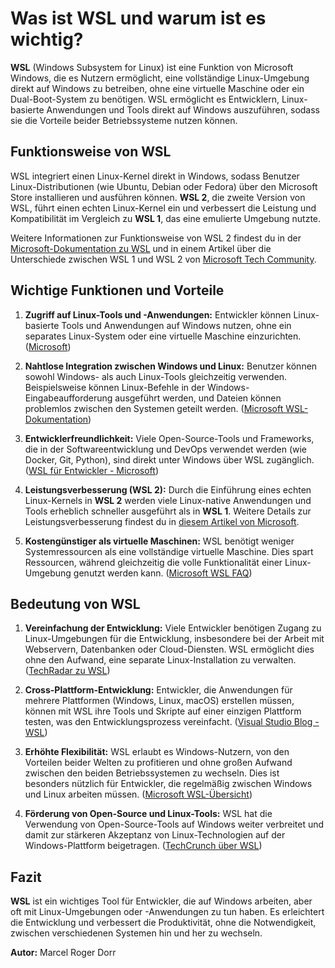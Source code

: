 # Was ist WSL und warum ist es wichtig?

**WSL** (Windows Subsystem for Linux) ist eine Funktion von Microsoft Windows, die es Nutzern ermöglicht, eine vollständige Linux-Umgebung direkt auf Windows zu betreiben, ohne eine virtuelle Maschine oder ein Dual-Boot-System zu benötigen. WSL ermöglicht es Entwicklern, Linux-basierte Anwendungen und Tools direkt auf Windows auszuführen, sodass sie die Vorteile beider Betriebssysteme nutzen können.

## Funktionsweise von WSL

WSL integriert einen Linux-Kernel direkt in Windows, sodass Benutzer Linux-Distributionen (wie Ubuntu, Debian oder Fedora) über den Microsoft Store installieren und ausführen können. **WSL 2**, die zweite Version von WSL, führt einen echten Linux-Kernel ein und verbessert die Leistung und Kompatibilität im Vergleich zu **WSL 1**, das eine emulierte Umgebung nutzte.

Weitere Informationen zur Funktionsweise von WSL 2 findest du in der [Microsoft-Dokumentation zu WSL](https://learn.microsoft.com/en-us/windows/wsl/install) und in einem Artikel über die Unterschiede zwischen WSL 1 und WSL 2 von [Microsoft Tech Community](https://techcommunity.microsoft.com/t5/azure-developer-community/wsl-2-is-here/ba-p/1616062).

## Wichtige Funktionen und Vorteile

1. **Zugriff auf Linux-Tools und -Anwendungen:** Entwickler können Linux-basierte Tools und Anwendungen auf Windows nutzen, ohne ein separates Linux-System oder eine virtuelle Maschine einzurichten. ([Microsoft](https://learn.microsoft.com/en-us/windows/wsl/))

2. **Nahtlose Integration zwischen Windows und Linux:** Benutzer können sowohl Windows- als auch Linux-Tools gleichzeitig verwenden. Beispielsweise können Linux-Befehle in der Windows-Eingabeaufforderung ausgeführt werden, und Dateien können problemlos zwischen den Systemen geteilt werden. ([Microsoft WSL-Dokumentation](https://learn.microsoft.com/en-us/windows/wsl/interop))

3. **Entwicklerfreundlichkeit:** Viele Open-Source-Tools und Frameworks, die in der Softwareentwicklung und DevOps verwendet werden (wie Docker, Git, Python), sind direkt unter Windows über WSL zugänglich. ([WSL für Entwickler - Microsoft](https://learn.microsoft.com/en-us/windows/dev-environment/linux-development-with-wsl))

4. **Leistungsverbesserung (WSL 2):** Durch die Einführung eines echten Linux-Kernels in **WSL 2** werden viele Linux-native Anwendungen und Tools erheblich schneller ausgeführt als in **WSL 1**. Weitere Details zur Leistungsverbesserung findest du in [diesem Artikel von Microsoft](https://learn.microsoft.com/en-us/windows/wsl/install).

5. **Kostengünstiger als virtuelle Maschinen:** WSL benötigt weniger Systemressourcen als eine vollständige virtuelle Maschine. Dies spart Ressourcen, während gleichzeitig die volle Funktionalität einer Linux-Umgebung genutzt werden kann. ([Microsoft WSL FAQ](https://learn.microsoft.com/en-us/windows/wsl/faq))

## Bedeutung von WSL

1. **Vereinfachung der Entwicklung:** Viele Entwickler benötigen Zugang zu Linux-Umgebungen für die Entwicklung, insbesondere bei der Arbeit mit Webservern, Datenbanken oder Cloud-Diensten. WSL ermöglicht dies ohne den Aufwand, eine separate Linux-Installation zu verwalten. ([TechRadar zu WSL](https://www.techradar.com/news/windows-subsystem-for-linux))

2. **Cross-Plattform-Entwicklung:** Entwickler, die Anwendungen für mehrere Plattformen (Windows, Linux, macOS) erstellen müssen, können mit WSL ihre Tools und Skripte auf einer einzigen Plattform testen, was den Entwicklungsprozess vereinfacht. ([Visual Studio Blog - WSL](https://devblogs.microsoft.com/visualstudio/using-wsl-with-visual-studio/))

3. **Erhöhte Flexibilität:** WSL erlaubt es Windows-Nutzern, von den Vorteilen beider Welten zu profitieren und ohne großen Aufwand zwischen den beiden Betriebssystemen zu wechseln. Dies ist besonders nützlich für Entwickler, die regelmäßig zwischen Windows und Linux arbeiten müssen. ([Microsoft WSL-Übersicht](https://learn.microsoft.com/en-us/windows/wsl/))

4. **Förderung von Open-Source und Linux-Tools:** WSL hat die Verwendung von Open-Source-Tools auf Windows weiter verbreitet und damit zur stärkeren Akzeptanz von Linux-Technologien auf der Windows-Plattform beigetragen. ([TechCrunch über WSL](https://techcrunch.com/2020/06/24/microsofts-wsl-2-lets-you-run-linux-apps-graphical-and-all/))

## Fazit

**WSL** ist ein wichtiges Tool für Entwickler, die auf Windows arbeiten, aber oft mit Linux-Umgebungen oder -Anwendungen zu tun haben. Es erleichtert die Entwicklung und verbessert die Produktivität, ohne die Notwendigkeit, zwischen verschiedenen Systemen hin und her zu wechseln.

**Autor:** Marcel Roger Dorr